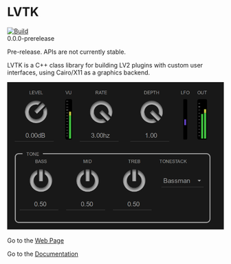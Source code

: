 # LVTK

[![Build](https://github.com/rerdavies/lvtk/actions/workflows/build.yml/badge.svg)](https://github.com/rerdavies/lvtk/actions/workflows/build.yml)  
0.0.0-prerelease 

Pre-release. APIs are not currently stable.

LVTK is a C++ class library for building LV2 plugins with custom user interfaces, using Cairo/X11 as a graphics backend.

![](website/public/img/SamplePlugin.png)


Go to the [Web Page](https://rerdavies.github.io/lvtk)

Go to the [Documentation](https://rerdavies.github.io/lvtk#/documentation/index)


